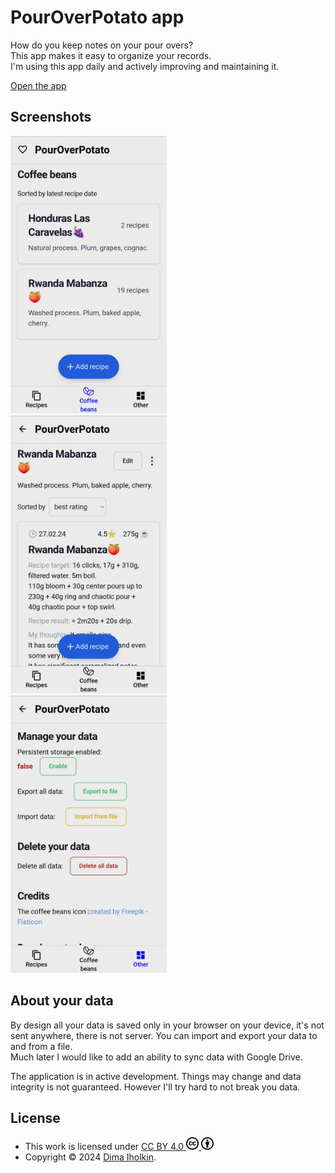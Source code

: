 # PourOverPotato app

How do you keep notes on your pour overs?  
This app makes it easy to organize your records.  
I'm using this app daily and actively improving and maintaining it.

[Open the app](https://dima-iholkin.github.io/PourOverPotato/)

## Screenshots

<div>
  <kbd>
    <img width="250" src="/_assets/coffee_beans.png" title="screenshot showing a list of coffee beans in PourOverPotato app">
  </kbd>
  &nbsp;&nbsp;
  <kbd>
    <img width="250" src="/_assets/recipes.png" title="screenshot showing a list of recipes in PourOverPotato app">
  </kbd>
  &nbsp;&nbsp;
  <kbd>
    <img width="250" src="/_assets/other.png" title="screenshot showing page Other in PourOverPotato app">
  </kbd>
</div>

## About your data

By design all your data is saved only in your browser on your device, it's not sent anywhere, there is not server. You can import and export your data to and from a file.  
Much later I would like to add an ability to sync data with Google Drive.  

The application is in active development. Things may change and data integrity is not guaranteed. However I'll try hard to not break you data.

## License

* This work is licensed under <a href="https://creativecommons.org/licenses/by/4.0/">
  CC BY 4.0 
  <img width="20" height="20" src="/_assets/cc/cc-logo.svg" /> 
  <img width="20" height="20" src="/_assets/cc/cc-by.svg" />
  </a>
* Copyright © 2024 <a href="https://github.com/dima-iholkin" target="_blank">Dima Iholkin</a>.